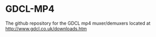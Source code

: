 GDCL-MP4
========

The github repository for the GDCL mp4 muxer/demuxers located at http://www.gdcl.co.uk/downloads.htm
